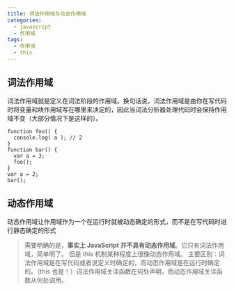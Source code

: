 ```yaml
---
title: 词法作用域与动态作用域
categories: 
  - javascript
  - 作用域
tags: 
  - 作用域
  - this
---
```


## 词法作用域
词法作用域就是定义在词法阶段的作用域。换句话说，词法作用域是由你在写代码时将变量和块作用域写在哪里来决定的，因此当词法分析器处理代码时会保持作用域不变（大部分情况下是这样的）。
```
function foo() {
  console.log( a ); // 2
} 
function bar() {
  var a = 3;
  foo(); 
} 
var a = 2; 
bar();

```
## 动态作用域
动态作用域让作用域作为一个在运行时就被动态确定的形式，而不是在写代码时进行静态确定的形式
> 需要明确的是，**事实上 JavaScript 并不具有动态作用域**。它只有词法作用域，简单明了。 但是 this 机制某种程度上很像动态作用域。
> 主要区别：词法作用域是在写代码或者说定义时确定的，而动态作用域是在运行时确定 的。（this 也是！）词法作用域关注函数在何处声明，而动态作用域关注函数从何处调用。
